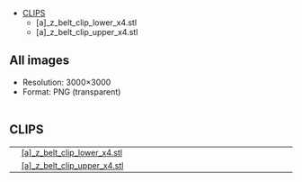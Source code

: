 
<!-- This is a reference for hopefully all printed parts needed for a function and decorated Voron 2.4 build. -->

- [CLIPS](#clips)
    - [a]_z_belt_clip_lower_x4.stl
    - [a]_z_belt_clip_upper_x4.stl

## All images

* Resolution: 3000×3000
* Format: PNG (transparent)<br><br>


## CLIPS
<table>
    <tr>
        <td>
            <a href="https://raw.githubusercontent.com/jesterjunk/VoronBuildReference/main/printed_parts_reference/img/%5Ba%5D_z_belt_clip_lower_x4.png">
                <img src="img/thumbs/[a]_z_belt_clip_lower_x4.png">
            </a>
        </td>
        <td width=639>
            <a href="https://raw.githubusercontent.com/VoronDesign/Voron-2/V2.4/STLs/VORON2.4/Gantry/%5Ba%5D_z_belt_clip_lower_x4.stl">[a]_z_belt_clip_lower_x4.stl</a>
        </td>
    </tr>
    <tr></tr>
    <tr>
        <td>
            <a href="https://raw.githubusercontent.com/jesterjunk/VoronBuildReference/main/printed_parts_reference/img/[a]_z_belt_clip_upper_x4.png">
                <img src="img/thumbs/[a]_z_belt_clip_upper_x4.png">
            </a>
        </td>
        <td>
            <a href="https://raw.githubusercontent.com/VoronDesign/Voron-2/Voron2.4/STLs/VORON2.4/Gantry/%5Ba%5D_z_belt_clip_upper_x4.stl">[a]_z_belt_clip_upper_x4.stl</a>
        </td>
    </tr>
</table>

